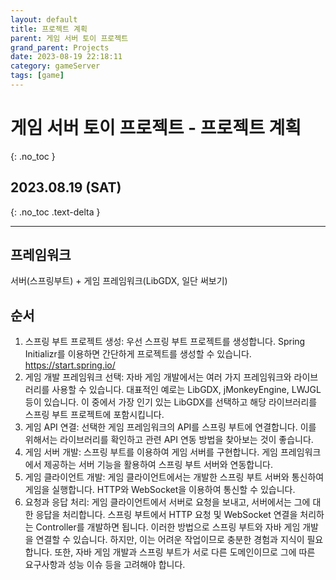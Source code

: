```yaml
---
layout: default
title: 프로젝트 계획
parent: 게임 서버 토이 프로젝트
grand_parent: Projects
date: 2023-08-19 22:18:11
category: gameServer
tags: [game]
---
```


# 게임 서버 토이 프로젝트 - 프로젝트 계획
{: .no_toc }

## 2023.08.19 (SAT)
{: .no_toc .text-delta }

---

## 프레임워크
서버(스프링부트) + 게임 프레임워크(LibGDX, 일단 써보기)

## 순서
1. 스프링 부트 프로젝트 생성:
우선 스프링 부트 프로젝트를 생성합니다. Spring Initializr를 이용하면 간단하게 프로젝트를 생성할 수 있습니다. https://start.spring.io/  
2. 게임 개발 프레임워크 선택:
자바 게임 개발에서는 여러 가지 프레임워크와 라이브러리를 사용할 수 있습니다. 대표적인 예로는 LibGDX, jMonkeyEngine, LWJGL 등이 있습니다. 이 중에서 가장 인기 있는 LibGDX를 선택하고 해당 라이브러리를 스프링 부트 프로젝트에 포함시킵니다.  
3. 게임 API 연결:
선택한 게임 프레임워크의 API를 스프링 부트에 연결합니다. 이를 위해서는 라이브러리를 확인하고 관련 API 연동 방법을 찾아보는 것이 좋습니다.  
4. 게임 서버 개발:
스프링 부트를 이용하여 게임 서버를 구현합니다. 게임 프레임워크에서 제공하는 서버 기능을 활용하여 스프링 부트 서버와 연동합니다.  
5. 게임 클라이언트 개발:
게임 클라이언트에서는 개발한 스프링 부트 서버와 통신하여 게임을 실행합니다. HTTP와 WebSocket을 이용하여 통신할 수 있습니다.  
6. 요청과 응답 처리:
게임 클라이언트에서 서버로 요청을 보내고, 서버에서는 그에 대한 응답을 처리합니다. 스프링 부트에서 HTTP 요청 및 WebSocket 연결을 처리하는 Controller를 개발하면 됩니다. 이러한 방법으로 스프링 부트와 자바 게임 개발을 연결할 수 있습니다. 하지만, 이는 어려운 작업이므로 충분한 경험과 지식이 필요합니다. 또한, 자바 게임 개발과 스프링 부트가 서로 다른 도메인이므로 그에 따른 요구사항과 성능 이슈 등을 고려해야 합니다.